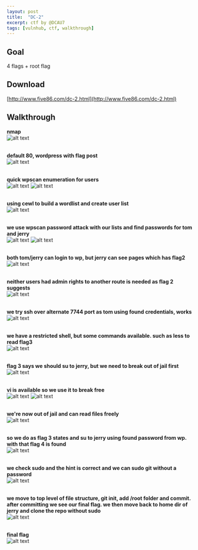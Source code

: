 ```yaml
---
layout: post
title:  "DC-2"
excerpt: ctf by @DCAU7
tags: [vulnhub, ctf, walkthrough]
---
```


## Goal #
4 flags + root flag

## Download #
[http://www.five86.com/dc-2.html](http://www.five86.com/dc-2.html)

## Walkthrough #

**nmap**
<br>![alt text](../vulnhub/DC-2/nmapdc2.png)
<br><br>

**default 80, wordpress with flag post**
<br>![alt text](../vulnhub/DC-2/flag1.png)
<br><br>

**quick wpscan enumeration for users**
<br>![alt text](../vulnhub/DC-2/wpscan1.png)
![alt text](../vulnhub/DC-2/wpscan2.png)
<br><br>

**using cewl to build a wordlist and create user list**
<br>![alt text](../vulnhub/DC-2/cewldump.png)
<br><br>

**we use wpscan password attack with our lists and find passwords for tom and jerry**
<br>![alt text](../vulnhub/DC-2/wpscan_pass1.png)
![alt text](../vulnhub/DC-2/wpscan_pass2.png)
<br><br>

**both tom/jerry can login to wp, but jerry can see pages which has flag2**
<br>![alt text](../vulnhub/DC-2/jerry-wp.png)
<br><br>

**neither users had admin rights to another route is needed as flag 2 suggests**
<br>![alt text](../vulnhub/DC-2/flag2.png)
<br><br>

**we try ssh over alternate 7744 port as tom using found credentials, works**
<br>![alt text](../vulnhub/DC-2/ssh-tom.png)
<br><br>

**we have a restricted shell, but some commands available. such as less to read flag3**
<br>![alt text](../vulnhub/DC-2/restricted_shell.png)
<br><br>

**flag 3 says we should su to jerry, but we need to break out of jail first**
<br>![alt text](../vulnhub/DC-2/flag3.png)
<br><br>

**vi is available so we use it to break free**
<br>![alt text](../vulnhub/DC-2/vi.png)
![alt text](../vulnhub/DC-2/vi_shell.png)
<br><br>

**we're now out of jail and can read files freely**
<br>![alt text](../vulnhub/DC-2/etcpasswd.png)
<br><br>

**so we do as flag 3 states and su to jerry using found password from wp. with that flag 4 is found**
<br>![alt text](../vulnhub/DC-2/flag4.png)
<br><br>

**we check sudo and the hint is correct and we can sudo git without a password**
<br>![alt text](../vulnhub/DC-2/sudo_git.png)
<br><br>

**we move to top level of file structure, git init, add /root folder and commit. after committing we see our final flag.  we then move back to home dir of jerry and clone the repo without sudo**
<br>![alt text](../vulnhub/DC-2/git_add-clone.png)
<br><br>

**final flag**
<br>![alt text](../vulnhub/DC-2/finalflag.png)
<br><br>
